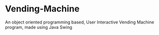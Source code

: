 # Vending-Machine
An object oriented programming based, User Interactive Vending Machine program, made using Java Swing
